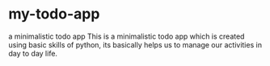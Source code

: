 # my-todo-app
a minimalistic todo app
This is a minimalistic todo app which is
created using basic skills of python,
its basically helps us to manage our 
activities in day to day life.
